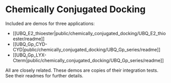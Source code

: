 Chemically Conjugated Docking
=============================

Included are demos for three applications:

* [[UBQ_E2_thioester|public/chemically_conjugated_docking/UBQ_E2_thioester/readme]]
* [[UBQ_Gp_CYD-CYD|public/chemically_conjugated_docking/UBQ_Gp_series/readme]]
* [[UBQ_Gp_LYX-Cterm|public/chemically_conjugated_docking/UBQ_Gp_series/readme]]

All are closely related.
These demos are copies of their integration tests.
See their readmes for further details.
